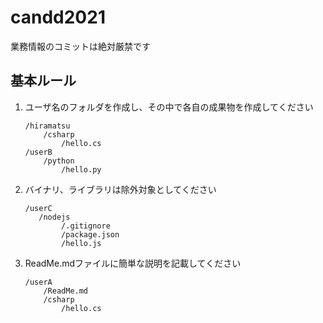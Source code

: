 # candd2021
業務情報のコミットは絶対厳禁です

## 基本ルール

1. ユーザ名のフォルダを作成し、その中で各自の成果物を作成してください

    ```
    /hiramatsu
        /csharp
            /hello.cs
    /userB
        /python
            /hello.py
    ```

1. バイナリ、ライブラリは除外対象としてください

    ```
    /userC
       /nodejs
            /.gitignore
            /package.json
            /hello.js
    ```

1. ReadMe.mdファイルに簡単な説明を記載してください

    ```
    /userA
        /ReadMe.md
        /csharp
            /hello.cs
    ```

